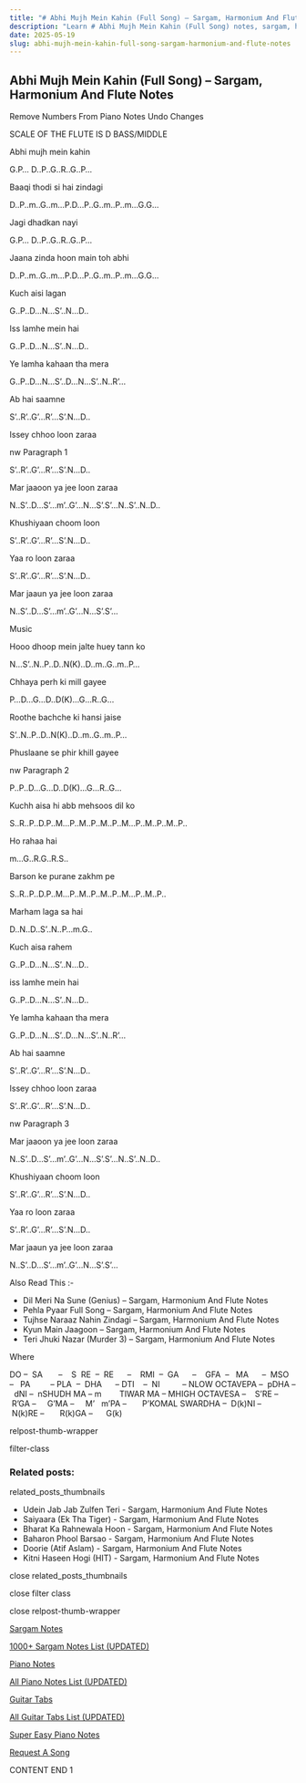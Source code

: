 ```yaml
---
title: "# Abhi Mujh Mein Kahin (Full Song) – Sargam, Harmonium And Flute Notes"
description: "Learn # Abhi Mujh Mein Kahin (Full Song) notes, sargam, harmonium notations and flute notes. Easy step-by-step tutorial for beginners."
date: 2025-05-19
slug: abhi-mujh-mein-kahin-full-song-sargam-harmonium-and-flute-notes
---
```


## Abhi Mujh Mein Kahin (Full Song) – Sargam, Harmonium And Flute Notes

Remove Numbers From Piano Notes
Undo Changes

SCALE OF THE FLUTE IS D BASS/MIDDLE

Abhi mujh mein kahin

G.P… D..P..G..R..G..P…

Baaqi thodi si hai zindagi

D..P..m..G..m…P.D…P..G..m..P..m…G.G…

Jagi dhadkan nayi

G.P… D..P..G..R..G..P…

Jaana zinda hoon main toh abhi

D..P..m..G..m…P.D…P..G..m..P..m…G.G…

Kuch aisi lagan

G..P..D…N…S’..N…D..

Iss lamhe mein hai

G..P..D…N…S’..N…D..

Ye lamha kahaan tha mera

G..P..D…N…S’..D…N…S’..N..R’…

Ab hai saamne

S’..R’..G’…R’…S’.N…D..

Issey chhoo loon zaraa

nw Paragraph 1

S’..R’..G’…R’…S’.N…D..

Mar jaaoon ya jee loon zaraa

N..S’..D…S’…m’..G’…N…S’.S’…N..S’..N..D..

Khushiyaan choom loon

S’..R’..G’…R’…S’.N…D..

Yaa ro loon zaraa

S’..R’..G’…R’…S’.N…D..

Mar jaaun ya jee loon zaraa

N..S’..D…S’…m’..G’…N…S’.S’…

Music

Hooo dhoop mein jalte huey tann ko

N…S’..N..P..D..N(K)..D..m..G..m..P…

Chhaya perh ki mill gayee

P…D…G…D..D(K)…G…R..G…

Roothe bachche ki hansi jaise

S’..N..P..D..N(K)..D..m..G..m..P…

Phuslaane se phir khill gayee

nw Paragraph 2

P..P..D…G…D..D(K)…G…R..G…

Kuchh aisa hi abb mehsoos dil ko

S..R..P..D.P..M…P..M..P..M..P..M…P..M..P..M..P..

Ho rahaa hai

m…G..R.G..R.S..

Barson ke purane zakhm pe

S..R..P..D.P..M…P..M..P..M..P..M…P..M..P..

Marham laga sa hai

D..N..D..S’..N..P…m.G..

Kuch aisa rahem

G..P..D…N…S’..N…D..

iss lamhe mein hai

G..P..D…N…S’..N…D..

Ye lamha kahaan tha mera

G..P..D…N…S’..D…N…S’..N..R’…

Ab hai saamne

S’..R’..G’…R’…S’.N…D..

Issey chhoo loon zaraa

S’..R’..G’…R’…S’.N…D..

nw Paragraph 3

Mar jaaoon ya jee loon zaraa

N..S’..D…S’…m’..G’…N…S’.S’…N..S’..N..D..

Khushiyaan choom loon

S’..R’..G’…R’…S’.N…D..

Yaa ro loon zaraa

S’..R’..G’…R’…S’.N…D..

Mar jaaun ya jee loon zaraa

N..S’..D…S’…m’..G’…N…S’.S’…

Also Read This :-

* Dil Meri Na Sune (Genius) – Sargam, Harmonium And Flute Notes
* Pehla Pyaar Full Song – Sargam, Harmonium And Flute Notes
* Tujhse Naraaz Nahin Zindagi – Sargam, Harmonium And Flute Notes
* Kyun Main Jaagoon – Sargam, Harmonium And Flute Notes
* Teri Jhuki Nazar (Murder 3) – Sargam, Harmonium And Flute Notes

Where

DO –  SA       –    S  RE  –  RE      –    RMI  –  GA      –    GFA  –   MA      –  MSO  –   PA         – PLA  –  DHA      – DTI    –  NI          – NLOW OCTAVEPA –  pDHA –  dNI –  nSHUDH MA – m        TIWAR MA – MHIGH OCTAVESA –    S’RE –     R’GA –     G’MA –     M’   m’PA –       P’KOMAL SWARDHA –  D(k)NI –       N(k)RE –       R(k)GA –      G(k)

relpost-thumb-wrapper

filter-class

### Related posts:

related_posts_thumbnails

* Udein Jab Jab Zulfen Teri - Sargam, Harmonium And Flute Notes
* Saiyaara (Ek Tha Tiger) - Sargam, Harmonium And Flute Notes
* Bharat Ka Rahnewala Hoon - Sargam, Harmonium And Flute Notes
* Baharon Phool Barsao - Sargam, Harmonium And Flute Notes
* Doorie (Atif Aslam) - Sargam, Harmonium And Flute Notes
* Kitni Haseen Hogi (HIT) - Sargam, Harmonium And Flute Notes

close related_posts_thumbnails

close filter class

close relpost-thumb-wrapper

[Sargam Notes](https://www.notationsworld.com/sargam-notes.html)

[1000+ Sargam Notes List (UPDATED)](https://www.notationsworld.com/all-songs-list-sargam-notes.html)

[Piano Notes](https://www.notationsworld.com/piano-notes.html)

[All Piano Notes List (UPDATED)](https://www.notationsworld.com/all-songs-list-piano-notes.html)

[Guitar Tabs](https://www.notationsworld.com/guitar-tabs.html)

[All Guitar Tabs List (UPDATED)](https://www.notationsworld.com/all-songs-list-guitar-tabs.html)

[Super Easy Piano Notes](https://studywall.in/)

[Request A Song](https://www.notationsworld.com/request-a-song.html)

CONTENT END 1

